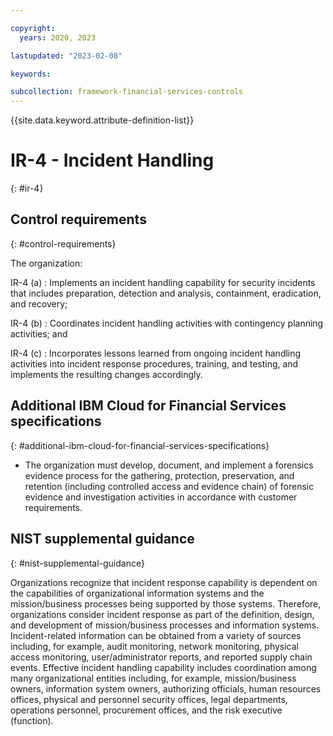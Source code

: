 ```yaml
---

copyright:
  years: 2020, 2023

lastupdated: "2023-02-08"

keywords:

subcollection: framework-financial-services-controls
---
```


{{site.data.keyword.attribute-definition-list}}

               
# IR-4 - Incident Handling
{: #ir-4}

## Control requirements
{: #control-requirements}

The organization:

IR-4 (a)
    : Implements an incident handling capability for security incidents that includes preparation, detection and analysis, containment, eradication, and recovery;

IR-4 (b)
    : Coordinates incident handling activities with contingency planning activities; and

IR-4 (c)
    : Incorporates lessons learned from ongoing incident handling activities into incident response procedures, training, and testing, and implements the resulting changes accordingly.

## Additional IBM Cloud for Financial Services specifications
{: #additional-ibm-cloud-for-financial-services-specifications}

- The organization must develop, document, and implement a forensics evidence process for the gathering, protection, preservation, and retention (including controlled access and evidence chain) of forensic evidence and investigation activities in accordance with customer requirements.

## NIST supplemental guidance
{: #nist-supplemental-guidance}

Organizations recognize that incident response capability is dependent on the capabilities of organizational information systems and the mission/business processes being supported by those systems. Therefore, organizations consider incident response as part of the definition, design, and development of mission/business processes and information systems. Incident-related information can be obtained from a variety of sources including, for example, audit monitoring, network monitoring, physical access monitoring, user/administrator reports, and reported supply chain events. Effective incident handling capability includes coordination among many organizational entities including, for example, mission/business owners, information system owners, authorizing officials, human resources offices, physical and personnel security offices, legal departments, operations personnel, procurement offices, and the risk executive (function).






